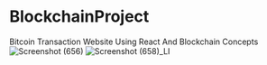 # BlockchainProject
Bitcoin Transaction Website Using React And Blockchain Concepts
![Screenshot (656)](https://user-images.githubusercontent.com/83382873/207936784-8785cce4-ccbd-4a5a-a565-b740709d2a73.png)
![Screenshot (658)_LI](https://user-images.githubusercontent.com/83382873/207937436-3977393f-fc62-4741-ab7a-1ec8ede4c04e.jpg)

